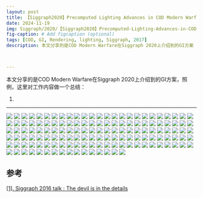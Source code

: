 ```yaml
---
layout: post
title: 【Siggraph2020】Precomputed Lighting Advances in COD Modern Warfare
date: 2024-11-19
img: Siggraph/2020/【Siggraph2020】Precomputed-Lighting-Advances-in-COD-Modern-Warfare/幻灯片1.PNG # Add image post (optional)
fig-caption: # Add figcaption (optional)
tags: [COD, GI, Rendering, lighting, Siggraph, 2017]
description: 本文分享的是COD Modern Warfare在Siggraph 2020上介绍到的GI方案



---
```


本文分享的是COD Modern Warfare在Siggraph 2020上介绍到的GI方案，照例，这里对工作内容做一个总结：

1. 

---

![](https://gerigory.github.io/assets/img/Siggraph/2020/【Siggraph2020】Precomputed-Lighting-Advances-in-COD-Modern-Warfare/幻灯片2.PNG)
![](https://gerigory.github.io/assets/img/Siggraph/2020/【Siggraph2020】Precomputed-Lighting-Advances-in-COD-Modern-Warfare/幻灯片3.PNG)
![](https://gerigory.github.io/assets/img/Siggraph/2020/【Siggraph2020】Precomputed-Lighting-Advances-in-COD-Modern-Warfare/幻灯片4.PNG)
![](https://gerigory.github.io/assets/img/Siggraph/2020/【Siggraph2020】Precomputed-Lighting-Advances-in-COD-Modern-Warfare/幻灯片5.PNG)
![](https://gerigory.github.io/assets/img/Siggraph/2020/【Siggraph2020】Precomputed-Lighting-Advances-in-COD-Modern-Warfare/幻灯片6.PNG)
![](https://gerigory.github.io/assets/img/Siggraph/2020/【Siggraph2020】Precomputed-Lighting-Advances-in-COD-Modern-Warfare/幻灯片7.PNG)
![](https://gerigory.github.io/assets/img/Siggraph/2020/【Siggraph2020】Precomputed-Lighting-Advances-in-COD-Modern-Warfare/幻灯片8.PNG)
![](https://gerigory.github.io/assets/img/Siggraph/2020/【Siggraph2020】Precomputed-Lighting-Advances-in-COD-Modern-Warfare/幻灯片9.PNG)
![](https://gerigory.github.io/assets/img/Siggraph/2020/【Siggraph2020】Precomputed-Lighting-Advances-in-COD-Modern-Warfare/幻灯片10.PNG)
![](https://gerigory.github.io/assets/img/Siggraph/2020/【Siggraph2020】Precomputed-Lighting-Advances-in-COD-Modern-Warfare/幻灯片11.PNG)
![](https://gerigory.github.io/assets/img/Siggraph/2020/【Siggraph2020】Precomputed-Lighting-Advances-in-COD-Modern-Warfare/幻灯片12.PNG)
![](https://gerigory.github.io/assets/img/Siggraph/2020/【Siggraph2020】Precomputed-Lighting-Advances-in-COD-Modern-Warfare/幻灯片13.PNG)
![](https://gerigory.github.io/assets/img/Siggraph/2020/【Siggraph2020】Precomputed-Lighting-Advances-in-COD-Modern-Warfare/幻灯片14.PNG)
![](https://gerigory.github.io/assets/img/Siggraph/2020/【Siggraph2020】Precomputed-Lighting-Advances-in-COD-Modern-Warfare/幻灯片15.PNG)
![](https://gerigory.github.io/assets/img/Siggraph/2020/【Siggraph2020】Precomputed-Lighting-Advances-in-COD-Modern-Warfare/幻灯片16.PNG)
![](https://gerigory.github.io/assets/img/Siggraph/2020/【Siggraph2020】Precomputed-Lighting-Advances-in-COD-Modern-Warfare/幻灯片17.PNG)
![](https://gerigory.github.io/assets/img/Siggraph/2020/【Siggraph2020】Precomputed-Lighting-Advances-in-COD-Modern-Warfare/幻灯片18.PNG)
![](https://gerigory.github.io/assets/img/Siggraph/2020/【Siggraph2020】Precomputed-Lighting-Advances-in-COD-Modern-Warfare/幻灯片19.PNG)
![](https://gerigory.github.io/assets/img/Siggraph/2020/【Siggraph2020】Precomputed-Lighting-Advances-in-COD-Modern-Warfare/幻灯片20.PNG)
![](https://gerigory.github.io/assets/img/Siggraph/2020/【Siggraph2020】Precomputed-Lighting-Advances-in-COD-Modern-Warfare/幻灯片21.PNG)
![](https://gerigory.github.io/assets/img/Siggraph/2020/【Siggraph2020】Precomputed-Lighting-Advances-in-COD-Modern-Warfare/幻灯片22.PNG)
![](https://gerigory.github.io/assets/img/Siggraph/2020/【Siggraph2020】Precomputed-Lighting-Advances-in-COD-Modern-Warfare/幻灯片23.PNG)
![](https://gerigory.github.io/assets/img/Siggraph/2020/【Siggraph2020】Precomputed-Lighting-Advances-in-COD-Modern-Warfare/幻灯片24.PNG)
![](https://gerigory.github.io/assets/img/Siggraph/2020/【Siggraph2020】Precomputed-Lighting-Advances-in-COD-Modern-Warfare/幻灯片25.PNG)
![](https://gerigory.github.io/assets/img/Siggraph/2020/【Siggraph2020】Precomputed-Lighting-Advances-in-COD-Modern-Warfare/幻灯片26.PNG)
![](https://gerigory.github.io/assets/img/Siggraph/2020/【Siggraph2020】Precomputed-Lighting-Advances-in-COD-Modern-Warfare/幻灯片27.PNG)
![](https://gerigory.github.io/assets/img/Siggraph/2020/【Siggraph2020】Precomputed-Lighting-Advances-in-COD-Modern-Warfare/幻灯片28.PNG)
![](https://gerigory.github.io/assets/img/Siggraph/2020/【Siggraph2020】Precomputed-Lighting-Advances-in-COD-Modern-Warfare/幻灯片29.PNG)
![](https://gerigory.github.io/assets/img/Siggraph/2020/【Siggraph2020】Precomputed-Lighting-Advances-in-COD-Modern-Warfare/幻灯片30.PNG)
![](https://gerigory.github.io/assets/img/Siggraph/2020/【Siggraph2020】Precomputed-Lighting-Advances-in-COD-Modern-Warfare/幻灯片31.PNG)
![](https://gerigory.github.io/assets/img/Siggraph/2020/【Siggraph2020】Precomputed-Lighting-Advances-in-COD-Modern-Warfare/幻灯片32.PNG)
![](https://gerigory.github.io/assets/img/Siggraph/2020/【Siggraph2020】Precomputed-Lighting-Advances-in-COD-Modern-Warfare/幻灯片33.PNG)
![](https://gerigory.github.io/assets/img/Siggraph/2020/【Siggraph2020】Precomputed-Lighting-Advances-in-COD-Modern-Warfare/幻灯片34.PNG)
![](https://gerigory.github.io/assets/img/Siggraph/2020/【Siggraph2020】Precomputed-Lighting-Advances-in-COD-Modern-Warfare/幻灯片35.PNG)
![](https://gerigory.github.io/assets/img/Siggraph/2020/【Siggraph2020】Precomputed-Lighting-Advances-in-COD-Modern-Warfare/幻灯片36.PNG)
![](https://gerigory.github.io/assets/img/Siggraph/2020/【Siggraph2020】Precomputed-Lighting-Advances-in-COD-Modern-Warfare/幻灯片37.PNG)
![](https://gerigory.github.io/assets/img/Siggraph/2020/【Siggraph2020】Precomputed-Lighting-Advances-in-COD-Modern-Warfare/幻灯片38.PNG)
![](https://gerigory.github.io/assets/img/Siggraph/2020/【Siggraph2020】Precomputed-Lighting-Advances-in-COD-Modern-Warfare/幻灯片39.PNG)
![](https://gerigory.github.io/assets/img/Siggraph/2020/【Siggraph2020】Precomputed-Lighting-Advances-in-COD-Modern-Warfare/幻灯片40.PNG)
![](https://gerigory.github.io/assets/img/Siggraph/2020/【Siggraph2020】Precomputed-Lighting-Advances-in-COD-Modern-Warfare/幻灯片41.PNG)
![](https://gerigory.github.io/assets/img/Siggraph/2020/【Siggraph2020】Precomputed-Lighting-Advances-in-COD-Modern-Warfare/幻灯片42.PNG)
![](https://gerigory.github.io/assets/img/Siggraph/2020/【Siggraph2020】Precomputed-Lighting-Advances-in-COD-Modern-Warfare/幻灯片43.PNG)
![](https://gerigory.github.io/assets/img/Siggraph/2020/【Siggraph2020】Precomputed-Lighting-Advances-in-COD-Modern-Warfare/幻灯片44.PNG)
![](https://gerigory.github.io/assets/img/Siggraph/2020/【Siggraph2020】Precomputed-Lighting-Advances-in-COD-Modern-Warfare/幻灯片45.PNG)
![](https://gerigory.github.io/assets/img/Siggraph/2020/【Siggraph2020】Precomputed-Lighting-Advances-in-COD-Modern-Warfare/幻灯片46.PNG)
![](https://gerigory.github.io/assets/img/Siggraph/2020/【Siggraph2020】Precomputed-Lighting-Advances-in-COD-Modern-Warfare/幻灯片47.PNG)
![](https://gerigory.github.io/assets/img/Siggraph/2020/【Siggraph2020】Precomputed-Lighting-Advances-in-COD-Modern-Warfare/幻灯片48.PNG)
![](https://gerigory.github.io/assets/img/Siggraph/2020/【Siggraph2020】Precomputed-Lighting-Advances-in-COD-Modern-Warfare/幻灯片49.PNG)
![](https://gerigory.github.io/assets/img/Siggraph/2020/【Siggraph2020】Precomputed-Lighting-Advances-in-COD-Modern-Warfare/幻灯片50.PNG)
![](https://gerigory.github.io/assets/img/Siggraph/2020/【Siggraph2020】Precomputed-Lighting-Advances-in-COD-Modern-Warfare/幻灯片51.PNG)
![](https://gerigory.github.io/assets/img/Siggraph/2020/【Siggraph2020】Precomputed-Lighting-Advances-in-COD-Modern-Warfare/幻灯片52.PNG)
![](https://gerigory.github.io/assets/img/Siggraph/2020/【Siggraph2020】Precomputed-Lighting-Advances-in-COD-Modern-Warfare/幻灯片53.PNG)
![](https://gerigory.github.io/assets/img/Siggraph/2020/【Siggraph2020】Precomputed-Lighting-Advances-in-COD-Modern-Warfare/幻灯片54.PNG)
![](https://gerigory.github.io/assets/img/Siggraph/2020/【Siggraph2020】Precomputed-Lighting-Advances-in-COD-Modern-Warfare/幻灯片55.PNG)
![](https://gerigory.github.io/assets/img/Siggraph/2020/【Siggraph2020】Precomputed-Lighting-Advances-in-COD-Modern-Warfare/幻灯片56.PNG)
![](https://gerigory.github.io/assets/img/Siggraph/2020/【Siggraph2020】Precomputed-Lighting-Advances-in-COD-Modern-Warfare/幻灯片57.PNG)
![](https://gerigory.github.io/assets/img/Siggraph/2020/【Siggraph2020】Precomputed-Lighting-Advances-in-COD-Modern-Warfare/幻灯片58.PNG)
![](https://gerigory.github.io/assets/img/Siggraph/2020/【Siggraph2020】Precomputed-Lighting-Advances-in-COD-Modern-Warfare/幻灯片59.PNG)
![](https://gerigory.github.io/assets/img/Siggraph/2020/【Siggraph2020】Precomputed-Lighting-Advances-in-COD-Modern-Warfare/幻灯片60.PNG)
![](https://gerigory.github.io/assets/img/Siggraph/2020/【Siggraph2020】Precomputed-Lighting-Advances-in-COD-Modern-Warfare/幻灯片61.PNG)
![](https://gerigory.github.io/assets/img/Siggraph/2020/【Siggraph2020】Precomputed-Lighting-Advances-in-COD-Modern-Warfare/幻灯片62.PNG)
![](https://gerigory.github.io/assets/img/Siggraph/2020/【Siggraph2020】Precomputed-Lighting-Advances-in-COD-Modern-Warfare/幻灯片63.PNG)
![](https://gerigory.github.io/assets/img/Siggraph/2020/【Siggraph2020】Precomputed-Lighting-Advances-in-COD-Modern-Warfare/幻灯片64.PNG)
![](https://gerigory.github.io/assets/img/Siggraph/2020/【Siggraph2020】Precomputed-Lighting-Advances-in-COD-Modern-Warfare/幻灯片65.PNG)
![](https://gerigory.github.io/assets/img/Siggraph/2020/【Siggraph2020】Precomputed-Lighting-Advances-in-COD-Modern-Warfare/幻灯片66.PNG)
![](https://gerigory.github.io/assets/img/Siggraph/2020/【Siggraph2020】Precomputed-Lighting-Advances-in-COD-Modern-Warfare/幻灯片67.PNG)
![](https://gerigory.github.io/assets/img/Siggraph/2020/【Siggraph2020】Precomputed-Lighting-Advances-in-COD-Modern-Warfare/幻灯片68.PNG)
![](https://gerigory.github.io/assets/img/Siggraph/2020/【Siggraph2020】Precomputed-Lighting-Advances-in-COD-Modern-Warfare/幻灯片69.PNG)
![](https://gerigory.github.io/assets/img/Siggraph/2020/【Siggraph2020】Precomputed-Lighting-Advances-in-COD-Modern-Warfare/幻灯片70.PNG)
![](https://gerigory.github.io/assets/img/Siggraph/2020/【Siggraph2020】Precomputed-Lighting-Advances-in-COD-Modern-Warfare/幻灯片71.PNG)
![](https://gerigory.github.io/assets/img/Siggraph/2020/【Siggraph2020】Precomputed-Lighting-Advances-in-COD-Modern-Warfare/幻灯片72.PNG)
![](https://gerigory.github.io/assets/img/Siggraph/2020/【Siggraph2020】Precomputed-Lighting-Advances-in-COD-Modern-Warfare/幻灯片73.PNG)
![](https://gerigory.github.io/assets/img/Siggraph/2020/【Siggraph2020】Precomputed-Lighting-Advances-in-COD-Modern-Warfare/幻灯片74.PNG)
![](https://gerigory.github.io/assets/img/Siggraph/2020/【Siggraph2020】Precomputed-Lighting-Advances-in-COD-Modern-Warfare/幻灯片75.PNG)
![](https://gerigory.github.io/assets/img/Siggraph/2020/【Siggraph2020】Precomputed-Lighting-Advances-in-COD-Modern-Warfare/幻灯片76.PNG)
![](https://gerigory.github.io/assets/img/Siggraph/2020/【Siggraph2020】Precomputed-Lighting-Advances-in-COD-Modern-Warfare/幻灯片77.PNG)
![](https://gerigory.github.io/assets/img/Siggraph/2020/【Siggraph2020】Precomputed-Lighting-Advances-in-COD-Modern-Warfare/幻灯片78.PNG)
![](https://gerigory.github.io/assets/img/Siggraph/2020/【Siggraph2020】Precomputed-Lighting-Advances-in-COD-Modern-Warfare/幻灯片79.PNG)
![](https://gerigory.github.io/assets/img/Siggraph/2020/【Siggraph2020】Precomputed-Lighting-Advances-in-COD-Modern-Warfare/幻灯片70.PNG)
![](https://gerigory.github.io/assets/img/Siggraph/2020/【Siggraph2020】Precomputed-Lighting-Advances-in-COD-Modern-Warfare/幻灯片71.PNG)
![](https://gerigory.github.io/assets/img/Siggraph/2020/【Siggraph2020】Precomputed-Lighting-Advances-in-COD-Modern-Warfare/幻灯片72.PNG)
![](https://gerigory.github.io/assets/img/Siggraph/2020/【Siggraph2020】Precomputed-Lighting-Advances-in-COD-Modern-Warfare/幻灯片73.PNG)
![](https://gerigory.github.io/assets/img/Siggraph/2020/【Siggraph2020】Precomputed-Lighting-Advances-in-COD-Modern-Warfare/幻灯片74.PNG)
![](https://gerigory.github.io/assets/img/Siggraph/2020/【Siggraph2020】Precomputed-Lighting-Advances-in-COD-Modern-Warfare/幻灯片75.PNG)
![](https://gerigory.github.io/assets/img/Siggraph/2020/【Siggraph2020】Precomputed-Lighting-Advances-in-COD-Modern-Warfare/幻灯片76.PNG)
![](https://gerigory.github.io/assets/img/Siggraph/2020/【Siggraph2020】Precomputed-Lighting-Advances-in-COD-Modern-Warfare/幻灯片77.PNG)
![](https://gerigory.github.io/assets/img/Siggraph/2020/【Siggraph2020】Precomputed-Lighting-Advances-in-COD-Modern-Warfare/幻灯片78.PNG)
![](https://gerigory.github.io/assets/img/Siggraph/2020/【Siggraph2020】Precomputed-Lighting-Advances-in-COD-Modern-Warfare/幻灯片79.PNG)
![](https://gerigory.github.io/assets/img/Siggraph/2020/【Siggraph2020】Precomputed-Lighting-Advances-in-COD-Modern-Warfare/幻灯片80.PNG)
![](https://gerigory.github.io/assets/img/Siggraph/2020/【Siggraph2020】Precomputed-Lighting-Advances-in-COD-Modern-Warfare/幻灯片81.PNG)
![](https://gerigory.github.io/assets/img/Siggraph/2020/【Siggraph2020】Precomputed-Lighting-Advances-in-COD-Modern-Warfare/幻灯片82.PNG)
![](https://gerigory.github.io/assets/img/Siggraph/2020/【Siggraph2020】Precomputed-Lighting-Advances-in-COD-Modern-Warfare/幻灯片83.PNG)
![](https://gerigory.github.io/assets/img/Siggraph/2020/【Siggraph2020】Precomputed-Lighting-Advances-in-COD-Modern-Warfare/幻灯片84.PNG)
![](https://gerigory.github.io/assets/img/Siggraph/2020/【Siggraph2020】Precomputed-Lighting-Advances-in-COD-Modern-Warfare/幻灯片85.PNG)
![](https://gerigory.github.io/assets/img/Siggraph/2020/【Siggraph2020】Precomputed-Lighting-Advances-in-COD-Modern-Warfare/幻灯片86.PNG)
![](https://gerigory.github.io/assets/img/Siggraph/2020/【Siggraph2020】Precomputed-Lighting-Advances-in-COD-Modern-Warfare/幻灯片87.PNG)
![](https://gerigory.github.io/assets/img/Siggraph/2020/【Siggraph2020】Precomputed-Lighting-Advances-in-COD-Modern-Warfare/幻灯片88.PNG)
![](https://gerigory.github.io/assets/img/Siggraph/2020/【Siggraph2020】Precomputed-Lighting-Advances-in-COD-Modern-Warfare/幻灯片89.PNG)
![](https://gerigory.github.io/assets/img/Siggraph/2020/【Siggraph2020】Precomputed-Lighting-Advances-in-COD-Modern-Warfare/幻灯片90.PNG)
![](https://gerigory.github.io/assets/img/Siggraph/2020/【Siggraph2020】Precomputed-Lighting-Advances-in-COD-Modern-Warfare/幻灯片91.PNG)
![](https://gerigory.github.io/assets/img/Siggraph/2020/【Siggraph2020】Precomputed-Lighting-Advances-in-COD-Modern-Warfare/幻灯片92.PNG)
![](https://gerigory.github.io/assets/img/Siggraph/2020/【Siggraph2020】Precomputed-Lighting-Advances-in-COD-Modern-Warfare/幻灯片93.PNG)
![](https://gerigory.github.io/assets/img/Siggraph/2020/【Siggraph2020】Precomputed-Lighting-Advances-in-COD-Modern-Warfare/幻灯片94.PNG)
![](https://gerigory.github.io/assets/img/Siggraph/2020/【Siggraph2020】Precomputed-Lighting-Advances-in-COD-Modern-Warfare/幻灯片95.PNG)
![](https://gerigory.github.io/assets/img/Siggraph/2020/【Siggraph2020】Precomputed-Lighting-Advances-in-COD-Modern-Warfare/幻灯片96.PNG)
![](https://gerigory.github.io/assets/img/Siggraph/2020/【Siggraph2020】Precomputed-Lighting-Advances-in-COD-Modern-Warfare/幻灯片97.PNG)
![](https://gerigory.github.io/assets/img/Siggraph/2020/【Siggraph2020】Precomputed-Lighting-Advances-in-COD-Modern-Warfare/幻灯片98.PNG)
![](https://gerigory.github.io/assets/img/Siggraph/2020/【Siggraph2020】Precomputed-Lighting-Advances-in-COD-Modern-Warfare/幻灯片99.PNG)
![](https://gerigory.github.io/assets/img/Siggraph/2020/【Siggraph2020】Precomputed-Lighting-Advances-in-COD-Modern-Warfare/幻灯片100.PNG)
![](https://gerigory.github.io/assets/img/Siggraph/2020/【Siggraph2020】Precomputed-Lighting-Advances-in-COD-Modern-Warfare/幻灯片101.PNG)
![](https://gerigory.github.io/assets/img/Siggraph/2020/【Siggraph2020】Precomputed-Lighting-Advances-in-COD-Modern-Warfare/幻灯片102.PNG)
![](https://gerigory.github.io/assets/img/Siggraph/2020/【Siggraph2020】Precomputed-Lighting-Advances-in-COD-Modern-Warfare/幻灯片103.PNG)
![](https://gerigory.github.io/assets/img/Siggraph/2020/【Siggraph2020】Precomputed-Lighting-Advances-in-COD-Modern-Warfare/幻灯片104.PNG)
![](https://gerigory.github.io/assets/img/Siggraph/2020/【Siggraph2020】Precomputed-Lighting-Advances-in-COD-Modern-Warfare/幻灯片105.PNG)
![](https://gerigory.github.io/assets/img/Siggraph/2020/【Siggraph2020】Precomputed-Lighting-Advances-in-COD-Modern-Warfare/幻灯片106.PNG)
![](https://gerigory.github.io/assets/img/Siggraph/2020/【Siggraph2020】Precomputed-Lighting-Advances-in-COD-Modern-Warfare/幻灯片107.PNG)
![](https://gerigory.github.io/assets/img/Siggraph/2020/【Siggraph2020】Precomputed-Lighting-Advances-in-COD-Modern-Warfare/幻灯片108.PNG)
![](https://gerigory.github.io/assets/img/Siggraph/2020/【Siggraph2020】Precomputed-Lighting-Advances-in-COD-Modern-Warfare/幻灯片109.PNG)
![](https://gerigory.github.io/assets/img/Siggraph/2020/【Siggraph2020】Precomputed-Lighting-Advances-in-COD-Modern-Warfare/幻灯片110.PNG)
![](https://gerigory.github.io/assets/img/Siggraph/2020/【Siggraph2020】Precomputed-Lighting-Advances-in-COD-Modern-Warfare/幻灯片111.PNG)
![](https://gerigory.github.io/assets/img/Siggraph/2020/【Siggraph2020】Precomputed-Lighting-Advances-in-COD-Modern-Warfare/幻灯片112.PNG)
![](https://gerigory.github.io/assets/img/Siggraph/2020/【Siggraph2020】Precomputed-Lighting-Advances-in-COD-Modern-Warfare/幻灯片113.PNG)
![](https://gerigory.github.io/assets/img/Siggraph/2020/【Siggraph2020】Precomputed-Lighting-Advances-in-COD-Modern-Warfare/幻灯片114.PNG)
![](https://gerigory.github.io/assets/img/Siggraph/2020/【Siggraph2020】Precomputed-Lighting-Advances-in-COD-Modern-Warfare/幻灯片115.PNG)
![](https://gerigory.github.io/assets/img/Siggraph/2020/【Siggraph2020】Precomputed-Lighting-Advances-in-COD-Modern-Warfare/幻灯片116.PNG)
![](https://gerigory.github.io/assets/img/Siggraph/2020/【Siggraph2020】Precomputed-Lighting-Advances-in-COD-Modern-Warfare/幻灯片117.PNG)
![](https://gerigory.github.io/assets/img/Siggraph/2020/【Siggraph2020】Precomputed-Lighting-Advances-in-COD-Modern-Warfare/幻灯片118.PNG)
![](https://gerigory.github.io/assets/img/Siggraph/2020/【Siggraph2020】Precomputed-Lighting-Advances-in-COD-Modern-Warfare/幻灯片119.PNG)
![](https://gerigory.github.io/assets/img/Siggraph/2020/【Siggraph2020】Precomputed-Lighting-Advances-in-COD-Modern-Warfare/幻灯片120.PNG)
![](https://gerigory.github.io/assets/img/Siggraph/2020/【Siggraph2020】Precomputed-Lighting-Advances-in-COD-Modern-Warfare/幻灯片121.PNG)
![](https://gerigory.github.io/assets/img/Siggraph/2020/【Siggraph2020】Precomputed-Lighting-Advances-in-COD-Modern-Warfare/幻灯片122.PNG)
![](https://gerigory.github.io/assets/img/Siggraph/2020/【Siggraph2020】Precomputed-Lighting-Advances-in-COD-Modern-Warfare/幻灯片123.PNG)
![](https://gerigory.github.io/assets/img/Siggraph/2020/【Siggraph2020】Precomputed-Lighting-Advances-in-COD-Modern-Warfare/幻灯片124.PNG)
![](https://gerigory.github.io/assets/img/Siggraph/2020/【Siggraph2020】Precomputed-Lighting-Advances-in-COD-Modern-Warfare/幻灯片125.PNG)
![](https://gerigory.github.io/assets/img/Siggraph/2020/【Siggraph2020】Precomputed-Lighting-Advances-in-COD-Modern-Warfare/幻灯片126.PNG)
![](https://gerigory.github.io/assets/img/Siggraph/2020/【Siggraph2020】Precomputed-Lighting-Advances-in-COD-Modern-Warfare/幻灯片127.PNG)
![](https://gerigory.github.io/assets/img/Siggraph/2020/【Siggraph2020】Precomputed-Lighting-Advances-in-COD-Modern-Warfare/幻灯片128.PNG)
![](https://gerigory.github.io/assets/img/Siggraph/2020/【Siggraph2020】Precomputed-Lighting-Advances-in-COD-Modern-Warfare/幻灯片129.PNG)
![](https://gerigory.github.io/assets/img/Siggraph/2020/【Siggraph2020】Precomputed-Lighting-Advances-in-COD-Modern-Warfare/幻灯片130.PNG)
![](https://gerigory.github.io/assets/img/Siggraph/2020/【Siggraph2020】Precomputed-Lighting-Advances-in-COD-Modern-Warfare/幻灯片131.PNG)
![](https://gerigory.github.io/assets/img/Siggraph/2020/【Siggraph2020】Precomputed-Lighting-Advances-in-COD-Modern-Warfare/幻灯片132.PNG)



## 参考

[[1]. Siggraph 2016 talk : The devil is in the details](https://advances.realtimerendering.com/s2016/Siggraph2016_idTech6.pdf)
